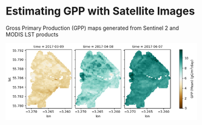 # Estimating GPP with Satellite Images
Gross Primary Production (GPP) maps generated from Sentinel 2 and MODIS LST products 

<img src='https://github.com/edd3x/peatland_monitoring/blob/main/gpp_predicts1.png' style="background-color:white;">
